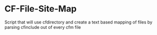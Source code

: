 CF-File-Site-Map
================

Script that will use cfdirectory and create a text based mapping of files by parsing cfinclude out of every cfm file
